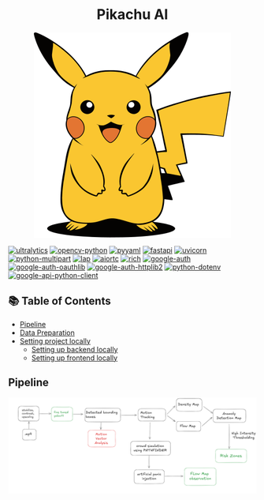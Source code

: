<h1 align="center"> Pikachu AI </h1>
<div align="center">
  <img src="./pikachu/public/images/pikachu_small.svg">
</div>

[![ultralytics](https://img.shields.io/badge/ultralytics-8.3.123-blue)](https://pypi.org/project/ultralytics/)
[![opencv-python](https://img.shields.io/badge/opencv--python-4.10.0.84-blue)](https://pypi.org/project/opencv-python/)
[![pyyaml](https://img.shields.io/badge/pyyaml-6.0.2-blue)](https://pypi.org/project/PyYAML/)
[![fastapi](https://img.shields.io/badge/fastapi-0.115.12-blue)](https://pypi.org/project/fastapi/)
[![uvicorn](https://img.shields.io/badge/uvicorn-0.34.2-blue)](https://pypi.org/project/uvicorn/)
[![python-multipart](https://img.shields.io/badge/python--multipart-0.0.20-blue)](https://pypi.org/project/python-multipart/)
[![lap](https://img.shields.io/badge/lap-0.5.12-blue)](https://pypi.org/project/lap/)
[![aiortc](https://img.shields.io/badge/aiortc-1.11.0-blue)](https://pypi.org/project/aiortc/)
[![rich](https://img.shields.io/badge/rich-13.7.1-blue)](https://pypi.org/project/rich/)
[![google-auth](https://img.shields.io/badge/google--auth-2.39.0-blue)](https://pypi.org/project/google-auth/)
[![google-auth-oauthlib](https://img.shields.io/badge/google--auth--oauthlib-1.2.2-blue)](https://pypi.org/project/google-auth-oauthlib/)
[![google-auth-httplib2](https://img.shields.io/badge/google--auth--httplib2-0.2.0-blue)](https://pypi.org/project/google-auth-httplib2/)
[![python-dotenv](https://img.shields.io/badge/python--dotenv-0.21.0-blue)](https://pypi.org/project/python-dotenv/)
[![google-api-python-client](https://img.shields.io/badge/google--api--python--client-2.169.0-blue)](https://pypi.org/project/google-api-python-client/)


## 📚 Table of Contents
- [Pipeline](#pipeline)
- [Data Preparation](#data-preparation)
- [Setting project locally](#setting-up-project-locally)
  - [Setting up backend locally](#setting-up-backend)
  - [Setting up frontend locally](#setting-up-frontend)

## Pipeline 
<img src="./pikachu/public/images/pipeline.png">

